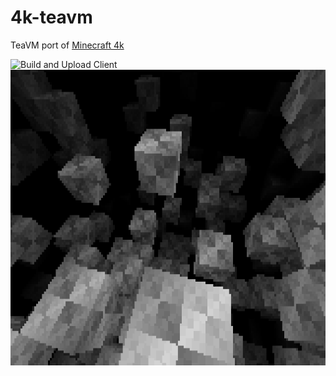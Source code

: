# 4k-teavm
TeaVM port of [Minecraft 4k](https://minecraft.wiki/w/Minecraft_4k)

![Build and Upload Client](https://github.com/colbster937/4k-teavm/actions/workflows/gradle.yml/badge.svg)
<img width="851" height="473" alt="game" src="https://raw.githubusercontent.com/colbster937/4k-teavm/refs/heads/main/img/game.png" />